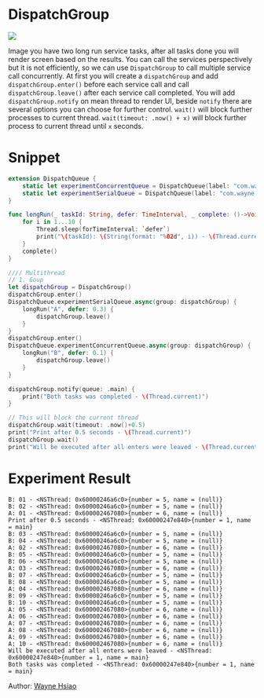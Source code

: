 # DispatchGroup
![](https://img.shields.io/badge/Swift-v4.2-blue)

Image you have two long run service tasks, after all tasks done you will render screen based on the results.
You can call the services perspectively but it is not efficiently, so we can use `DispatchGroup` to call multiple service call concurrently.
At first you will create a `dispatchGroup` and add `dispatchGroup.enter()` before each service call and call `dispatchGroup.leave()` after each service call completed.
You will add `dispatchGroup.notify` on mean thread to render UI, beside `notify` there are several options you can choose for further control.
`wait()` will block further processes to current thread.
`wait(timeout: .now() + x)` will block further process to current thread until `x` seconds.

# Snippet
```swift
extension DispatchQueue {
    static let experimentConcurrentQueue = DispatchQueue(label: "com.wayne.experimentConcurrentQueue", qos: .utility, attributes: .concurrent)
    static let experimentSerialQueue = DispatchQueue(label: "com.wayne.experimentDerialQueue", qos: .utility)
}

func longRun(_ taskId: String, defer: TimeInterval, _ complete: ()->Void) {
    for i in 1...10 {
        Thread.sleep(forTimeInterval: `defer`)
        print("\(taskId): \(String(format: "%02d", i)) - \(Thread.current)")
    }
    complete()
}

//// Multithread
// 1. Goup
let dispatchGroup = DispatchGroup()
dispatchGroup.enter()
DispatchQueue.experimentSerialQueue.async(group: dispatchGroup) {
    longRun("A", defer: 0.3) {
        dispatchGroup.leave()
    }
}
dispatchGroup.enter()
DispatchQueue.experimentConcurrentQueue.async(group: dispatchGroup) {
    longRun("B", defer: 0.1) {
        dispatchGroup.leave()
    }
}

dispatchGroup.notify(queue: .main) {
    print("Both tasks was completed - \(Thread.current)")
}

// This will block the current thread
dispatchGroup.wait(timeout: .now()+0.5)
print("Print after 0.5 seconds - \(Thread.current)")
dispatchGroup.wait()
print("Will be executed after all enters were leaved - \(Thread.current)")
```

# Experiment Result
```
B: 01 - <NSThread: 0x60000246a6c0>{number = 5, name = (null)}
B: 02 - <NSThread: 0x60000246a6c0>{number = 5, name = (null)}
A: 01 - <NSThread: 0x600002467080>{number = 6, name = (null)}
Print after 0.5 seconds - <NSThread: 0x60000247e840>{number = 1, name = main}
B: 03 - <NSThread: 0x60000246a6c0>{number = 5, name = (null)}
B: 04 - <NSThread: 0x60000246a6c0>{number = 5, name = (null)}
A: 02 - <NSThread: 0x600002467080>{number = 6, name = (null)}
B: 05 - <NSThread: 0x60000246a6c0>{number = 5, name = (null)}
B: 06 - <NSThread: 0x60000246a6c0>{number = 5, name = (null)}
A: 03 - <NSThread: 0x600002467080>{number = 6, name = (null)}
B: 07 - <NSThread: 0x60000246a6c0>{number = 5, name = (null)}
B: 08 - <NSThread: 0x60000246a6c0>{number = 5, name = (null)}
A: 04 - <NSThread: 0x600002467080>{number = 6, name = (null)}
B: 09 - <NSThread: 0x60000246a6c0>{number = 5, name = (null)}
B: 10 - <NSThread: 0x60000246a6c0>{number = 5, name = (null)}
A: 05 - <NSThread: 0x600002467080>{number = 6, name = (null)}
A: 06 - <NSThread: 0x600002467080>{number = 6, name = (null)}
A: 07 - <NSThread: 0x600002467080>{number = 6, name = (null)}
A: 08 - <NSThread: 0x600002467080>{number = 6, name = (null)}
A: 09 - <NSThread: 0x600002467080>{number = 6, name = (null)}
A: 10 - <NSThread: 0x600002467080>{number = 6, name = (null)}
Will be executed after all enters were leaved - <NSThread: 0x60000247e840>{number = 1, name = main}
Both tasks was completed - <NSThread: 0x60000247e840>{number = 1, name = main}
```

Author: [Wayne Hsiao](mailto:chronicqazxc@gmail.com)
